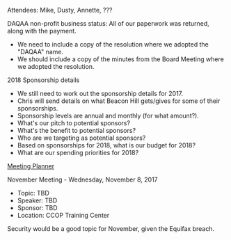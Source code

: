 Attendees: Mike, Dusty, Annette, ???

DAQAA non-profit business status: All of our paperwork was returned, along with the payment.
  - We need to include a copy of the resolution where we adopted the "DAQAA" name.
  - We should include a copy of the minutes from the Board Meeting where we adopted the resolution.

2018 Sponsorship details
  - We still need to work out the sponsorship details for 2017.
  - Chris will send details on what Beacon Hill gets/gives for some of their sponsorships.
  - Sponsorship levels are annual and monthly (for what amount?).
  - What's our pitch to potential sponsors?
  - What's the benefit to potential sponsors?
  - Who are we targeting as potential sponsors?
  - Based on sponsorships for 2018, what is our budget for 2018?
  - What are our spending priorities for 2018?

[Meeting Planner](https://docs.google.com/spreadsheets/d/1qY6O5bR5MWBwRZ-iIOG0dUWdoj8bld_chOMgfkDfrik/edit?usp=sharing)

  November Meeting - Wednesday, November 8, 2017
  - Topic: TBD
  - Speaker: TBD
  - Sponsor: TBD
  - Location: CCOP Training Center

Security would be a good topic for November, given the Equifax breach.
